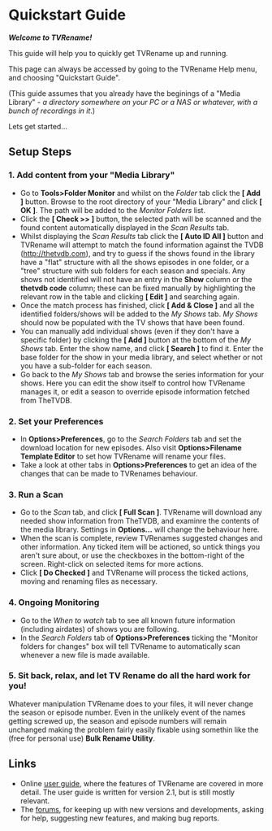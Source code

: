 # Quickstart Guide
***Welcome to TVRename!***

This guide will help you to quickly get TVRename up and running.

This page can always be accessed by going to the TVRename Help menu, and choosing "Quickstart Guide".

(This guide assumes that you already have the beginings of a "Media Library" - *a directory somewhere on your PC or a NAS or whatever, with a bunch of recordings in it*.)

Lets get started...

## Setup Steps
### 1. Add content from your "Media Library"
 * Go to **Tools>Folder Monitor** and whilst on the *Folder* tab click the **\[ Add \]** button. Browse to the root directory of your "Media Library" and click **\[ OK \]**. The path will be added to the *Monitor Folders* list.
 * Click the **\[ Check >> \]** button, the selected path will be scanned and the found content automatically displayed in the *Scan Results* tab.
 * Whilst displaying the *Scan Results* tab click the **\[ Auto ID All \]** button and TVRename will attempt to match the found information against the TVDB (http://thetvdb.com), and try to guess if the shows found in the library have a "flat" structure with all the shows episodes in one folder, or a "tree" structure with sub folders for each season and specials.
 Any shows not identified will not have an entry in the **Show** column or the **thetvdb code** column; these can be fixed manually by highlighting the relevant row in the table and clicking **\[ Edit \]** and searching again.
 * Once the match process has finished, click **\[ Add & Close \]** and all the identified folders/shows will be added to the *My Shows* tab. *My Shows* should now be populated with the TV shows that have been found.
 * You can manually add individual shows (even if they don't have a specific folder) by clicking the **\[ Add \]** button at the bottom of the *My Shows* tab. Enter the show name, and click **\[ Search \]** to find it. Enter the base folder for the show in your media library, and select whether or not you have a sub-folder for each season.
 * Go back to the *My Shows* tab and browse the series information for your shows. Here you can edit the show itself to control how TVRename manages it, or edit a season to override episode information fetched from TheTVDB.

### 2. Set your Preferences
 * In **Options>Preferences**, go to the *Search Folders* tab and set the download location for new episodes. Also visit **Options>Filename Template Editor** to set how TVRename will rename your files.
 * Take a look at other tabs in **Options>Preferences** to get an idea of the changes that can be made to TVRenames behaviour.
 
### 3. Run a Scan
 * Go to the *Scan* tab, and click **\[ Full Scan \]**. TVRename will download any needed show information from TheTVDB, and examinre the contents of the media library. Settings in **Options...** will change the behaviour here.
 * When the scan is complete, review TVRenames suggested changes and other information. Any ticked item will be actioned, so untick things you aren't sure about, or use the checkboxes in the bottom-right of the screen. Right-click on selected items for more actions.
 * Click **\[ Do Checked \]** and TVRename will process the ticked actions, moving and renaming files as necessary.

### 4. Ongoing Monitoring
 * Go to the *When to watch* tab to see all known future information (including airdates) of shows you are following.
 * In the *Search Folders* tab of **Options>Preferences** ticking the "Monitor folders for changes" box will tell TVRename to automatically scan whenever a new file is made available.

### 5. Sit back, relax, and let TV Rename do all the hard work for you!

Whatever manipulation TVRename does to your files, it will never change the season or episode number. Even in the unlikely event of the names getting screwed up, the season and episode numbers will remain unchanged making the problem fairly easily fixable using somethin like the (free for personal use) **Bulk Rename Utility**.

## Links
* Online [user guide](userguide), where the features of TVRename are covered in more detail. The user guide is written for version 2.1, but is still mostly relevant.
* The [forums](https://groups.google.com/forum/#!forum/tvrename), for keeping up with new versions and developments, asking for help, suggesting new features, and making bug reports.

